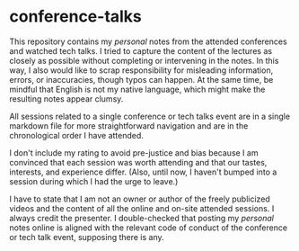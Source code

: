 # conference-talks

This repository contains my *personal* notes from the attended conferences and watched tech talks. I tried to capture the content of the lectures as closely as possible without completing or intervening in the notes. In this way, I also would like to scrap responsibility for misleading information, errors, or inaccuracies, though typos can happen. At the same time, be mindful that English is not my native language, which might make the resulting notes appear clumsy.

All sessions related to a single conference or tech talks event are in a single markdown file for more straightforward navigation and are in the chronological order I have attended.

I don't include my rating to avoid pre-justice and bias because I am convinced that each session was worth attending and that our tastes, interests, and experience differ. (Also, until now, I haven't bumped into a session during which I had the urge to leave.)

I have to state that I am not an owner or author of the freely publicized videos and the content of all the online and on-site attended sessions. I always credit the presenter. I double-checked that posting my *personal* notes online is aligned with the relevant code of conduct of the conference or tech talk event, supposing there is any.

